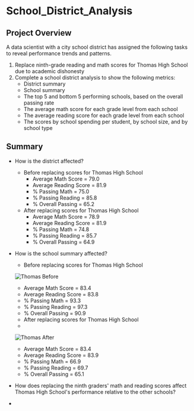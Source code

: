 # School_District_Analysis

## Project Overview
A data scientist with a city school district has assigned the following tasks to reveal performance trends and patterns.

1. Replace ninth-grade reading and math scores for Thomas High School due to academic dishonesty
2. Complete a school district analysis to show the following metrics:
    - District summary
    - School summary
    - The top 5 and bottom 5 performing schools, based on the overall passing rate
    - The average math score for each grade level from each school
    - The average reading score for each grade level from each school
    - The scores by school spending per student, by school size, and by school type

## Summary
- How is the district affected?
  - Before replacing scores for Thomas High School
    - Average Math Score = 79.0
    - Average Reading Score = 81.9
    - % Passing Math = 75.0
    - % Passing Reading = 85.8
    - % Overall Passing = 65.2
  - After replacing scores for Thomas High School   
    - Average Math Score = 78.9
    - Average Reading Score = 81.9
    - % Passing Math = 74.8
    - % Passing Reading = 85.7
    - % Overall Passing = 64.9  
- How is the school summary affected?
  - Before replacing scores for Thomas High School
 
  ![Thomas Before](https://user-images.githubusercontent.com/96347933/150663255-3eb6e985-7d69-4fd2-bce0-538ad2e1bf01.PNG)

    - Average Math Score = 83.4
    - Average Reading Score = 83.8
    - % Passing Math = 93.3
    - % Passing Reading = 97.3
    - % Overall Passing = 90.9
   - After replacing scores for Thomas High School   
   - 
  ![Thomas After](https://user-images.githubusercontent.com/96347933/150663262-c451359d-c8e7-4143-b271-3de74755d189.PNG)

    - Average Math Score = 83.4
    - Average Reading Score = 83.9
    - % Passing Math = 66.9
    - % Passing Reading = 69.7
    - % Overall Passing = 65.1  
- How does replacing the ninth graders' math and reading scores affect Thomas High School's performance relative to the other schools?
- 
